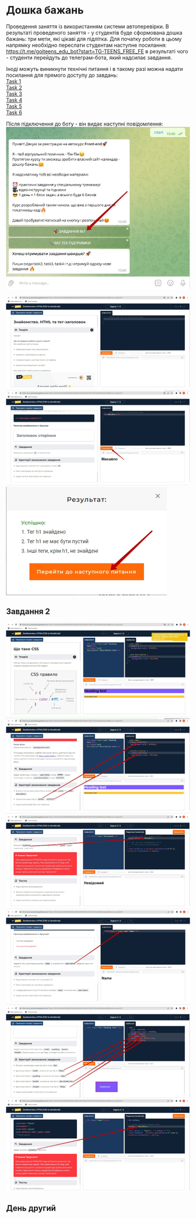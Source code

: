 # Дошка бажань
Проведення заняття із використанням системи автоперевірки.
В результаті проведеного заняття - у студентів буде сформована дошка бажань: три мети, які цікаві для підлітка.
Для початку роботи в цьому напрямку необхідно переслати студентам наступне посилання:
<a href = "https://t.me/goiteens_edu_bot?start=TG-TEENS_FREE_FE">https://t.me/goiteens_edu_bot?start=TG-TEENS_FREE_FE</a> в результаті чого - студенти перейдуть до телеграм-бота, який надсилає завдання.

Іноді можуть виникнути технічні питання і в такому разі можна надати посилання для прямого доступу до завдань:<br>
<a href = "https://html-css-js-autocheck.goiteens.com/?token=d5fcc3783ba50fcac78b5a5ea8e4d69f6fe51ed8368bc618a58a846ad8b03a63&block=wxyz01a70" target = "_blank">Task 1</a><br>
<a href = "https://html-css-js-autocheck.goiteens.com/?token=d5fcc3783ba50fcac78b5a5ea8e4d69f6fe51ed8368bc618a58a846ad8b03a63&block=xyz01ab71" target = "_blank">Task 2</a><br>
<a href = "https://html-css-js-autocheck.goiteens.com/?token=d5fcc3783ba50fcac78b5a5ea8e4d69f6fe51ed8368bc618a58a846ad8b03a63&block=yz01abc72" target = "_blank">Task 3</a><br>
<a href = "https://html-css-js-autocheck.goiteens.com/?token=d5fcc3783ba50fcac78b5a5ea8e4d69f6fe51ed8368bc618a58a846ad8b03a63&block=z01abcd73" target = "_blank">Task 4</a><br>
<a href = "https://html-css-js-autocheck.goiteens.com/?token=d5fcc3783ba50fcac78b5a5ea8e4d69f6fe51ed8368bc618a58a846ad8b03a63&block=01abcde74" target = "_blank">Task 5</a><br>
<a href = "https://html-css-js-autocheck.goiteens.com/?token=d5fcc3783ba50fcac78b5a5ea8e4d69f6fe51ed8368bc618a58a846ad8b03a63&block=1abcdef75" target = "_blank">Task 6</a>
  
Після підключення до боту - він видає наступні повідомлення:  
<img src ="img/wishesboard02.jpg">  
  
<img src ="img/wishesboard03.jpg">  
  
<img src ="img/wishesboard04.jpg">  

  
<img src ="img/wishesboard06.jpg">  
  
<h2>Завдання 2</h2>
<img src ="img/wishesboard07.jpg">  


<img src ="img/wishesboard10.jpg">  
<img src ="img/wishesboard11.jpg">  
<img src ="img/wishesboard12.jpg">  
<img src ="img/wishesboard13.jpg">  
<img src ="img/wishesboard14.jpg">  

## День другий
